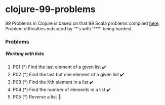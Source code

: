 # clojure-99-problems
99 Problems in Clojure is based on that 99 Scala problems compiled [here](http://aperiodic.net/phil/scala/s-99/). Problem difficulties indicated by '\*'s with '\*\*\*' being hardest.

### Problems
##### Working with lists

1. P01 (*) Find the last element of a given list  :heavy_check_mark:
2. P02 (*) Find the last but one element of a given list :heavy_check_mark:
3. P03 (*) Find the Kth element in a list :heavy_check_mark:
4. P04 (*) Find the number of elements in a list :heavy_check_mark:
5. P05 (*) Reverse a list :bow:
